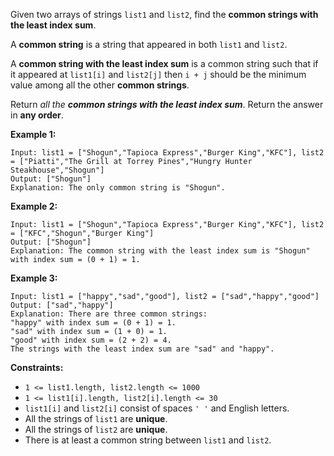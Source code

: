 Given two arrays of strings `list1` and `list2`, find the **common strings with the least index sum**.

A **common string** is a string that appeared in both `list1` and `list2`.

A **common string with the least index sum** is a common string such that if it appeared at `list1[i]` and `list2[j]` then `i + j` should be the minimum value among all the other **common strings**.

Return *all the **common strings with the least index sum***. Return the answer in **any order**.

**Example 1:**

```
Input: list1 = ["Shogun","Tapioca Express","Burger King","KFC"], list2 = ["Piatti","The Grill at Torrey Pines","Hungry Hunter Steakhouse","Shogun"]
Output: ["Shogun"]
Explanation: The only common string is "Shogun".

```

**Example 2:**

```
Input: list1 = ["Shogun","Tapioca Express","Burger King","KFC"], list2 = ["KFC","Shogun","Burger King"]
Output: ["Shogun"]
Explanation: The common string with the least index sum is "Shogun" with index sum = (0 + 1) = 1.

```

**Example 3:**

```
Input: list1 = ["happy","sad","good"], list2 = ["sad","happy","good"]
Output: ["sad","happy"]
Explanation: There are three common strings:
"happy" with index sum = (0 + 1) = 1.
"sad" with index sum = (1 + 0) = 1.
"good" with index sum = (2 + 2) = 4.
The strings with the least index sum are "sad" and "happy".

```

**Constraints:**

- `1 <= list1.length, list2.length <= 1000`
- `1 <= list1[i].length, list2[i].length <= 30`
- `list1[i]` and `list2[i]` consist of spaces `' '` and English letters.
- All the strings of `list1` are **unique**.
- All the strings of `list2` are **unique**.
- There is at least a common string between `list1` and `list2`.